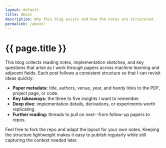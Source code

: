 ```yaml
---
layout: default
title: About
description: Why this blog exists and how the notes are structured.
permalink: /about/
---
```


<h1>{{ page.title }}</h1>

<p>This blog collects reading notes, implementation sketches, and key questions that arise as I work through papers across machine learning and adjacent fields. Each post follows a consistent structure so that I can revisit ideas quickly:</p>

<ul>
  <li><strong>Paper metadata:</strong> title, authors, venue, year, and handy links to the PDF, project page, or code.</li>
  <li><strong>Key takeaways:</strong> the three to five insights I want to remember.</li>
  <li><strong>Deep dive:</strong> implementation details, derivations, or experiments worth replicating.</li>
  <li><strong>Further reading:</strong> threads to pull on next--from follow-up papers to repos.</li>
</ul>

<p>Feel free to fork the repo and adapt the layout for your own notes. Keeping the structure lightweight makes it easy to publish regularly while still capturing the context needed later.</p>
